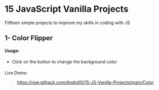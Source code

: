 # 15 JavaScript Vanilla Projects
Fitfteen simple projects to improve my skills in coding with JS

## 1- Color Flipper

#### Usage:
- Click on the button to change the background color

####
Live Demo: 
> https://raw.githack.com/Andra10/15-JS-Vanilla-Projects/main/Color
